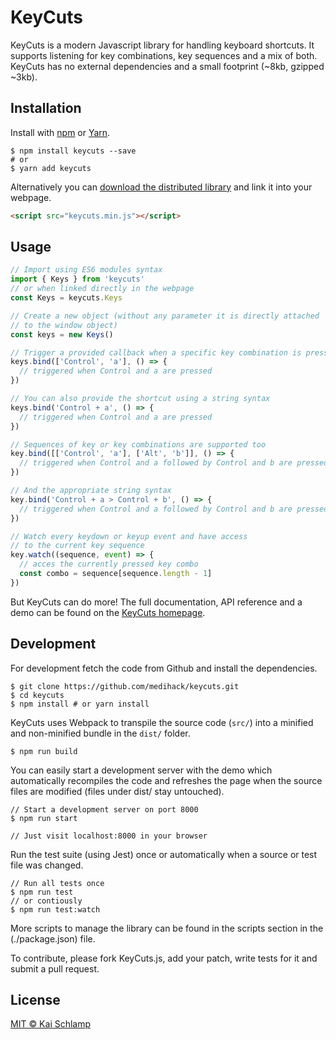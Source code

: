 # KeyCuts

KeyCuts is a modern Javascript library for handling keyboard shortcuts. It supports listening for key combinations, key sequences and a mix of both. KeyCuts has no external dependencies and a small footprint (~8kb, gzipped ~3kb).

## Installation

Install with [npm](https://www.npmjs.com/) or [Yarn](https://yarnpkg.com).

```shell
$ npm install keycuts --save
# or
$ yarn add keycuts
```

Alternatively you can [download the distributed library](https://unpkg.com/keycuts/dist/keycuts.min.js) and link it into your webpage.

```html
<script src="keycuts.min.js"></script>
```

## Usage

```js
// Import using ES6 modules syntax
import { Keys } from 'keycuts'
// or when linked directly in the webpage
const Keys = keycuts.Keys

// Create a new object (without any parameter it is directly attached
// to the window object)
const keys = new Keys()

// Trigger a provided callback when a specific key combination is pressed
keys.bind(['Control', 'a'], () => {
  // triggered when Control and a are pressed
})

// You can also provide the shortcut using a string syntax
keys.bind('Control + a', () => {
  // triggered when Control and a are pressed
})

// Sequences of key or key combinations are supported too
key.bind([['Control', 'a'], ['Alt', 'b']], () => {
  // triggered when Control and a followed by Control and b are pressed
})

// And the appropriate string syntax
key.bind('Control + a > Control + b', () => {
  // triggered when Control and a followed by Control and b are pressed
})

// Watch every keydown or keyup event and have access
// to the current key sequence
key.watch((sequence, event) => {
  // acces the currently pressed key combo
  const combo = sequence[sequence.length - 1]
})
```

But KeyCuts can do more! The full documentation, API reference and a demo can be found on the [KeyCuts homepage](https://medihack.github.io/keycuts).

## Development

For development fetch the code from Github and install the dependencies.

```shell
$ git clone https://github.com/medihack/keycuts.git
$ cd keycuts
$ npm install # or yarn install
```

KeyCuts uses Webpack to transpile the source code (`src/`) into a minified and non-minified bundle in the `dist/` folder.

```shell
$ npm run build
```

You can easily start a development server with the demo which automatically recompiles the code and refreshes the page when the source files are modified (files under dist/ stay untouched).

```shell
// Start a development server on port 8000
$ npm run start

// Just visit localhost:8000 in your browser
```

Run the test suite (using Jest) once or automatically when a source or test file was changed.

```shell
// Run all tests once
$ npm run test
// or contiously
$ npm run test:watch
```

More scripts to manage the library can be found in the scripts section in the (./package.json) file.

To contribute, please fork KeyCuts.js, add your patch, write tests for it and submit a pull request.

## License

[MIT © Kai Schlamp](./LICENSE)
